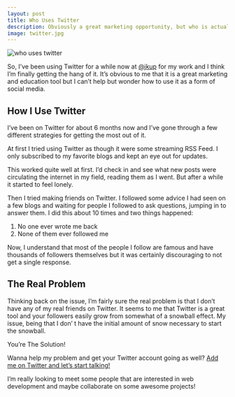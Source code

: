 ```yaml
---
layout: post
title: Who Uses Twitter
description: Obviously a great marketing opportunity, but who is actually on here?
image: twitter.jpg
---
```


<img src="{{ site.url }}/images/twitter.jpg" alt="who uses twitter" />

So, I’ve been using Twitter for a while now at <a href="http://twitter.com/jkup">@jkup</a> for my work and I think I’m finally getting the hang of it. It’s obvious to me that it is a great marketing and education tool but I can’t help but wonder how to use it as a form of social media.

## How I Use Twitter

I’ve been on Twitter for about 6 months now and I’ve gone through a few different strategies for getting the most out of it.

At first I tried using Twitter as though it were some streaming RSS Feed. I only subscribed to my favorite blogs and kept an eye out for updates.

This worked quite well at first. I’d check in and see what new posts were circulating the internet in my field, reading them as I went. But after a while it started to feel lonely.

Then I tried making friends on Twitter. I followed some advice I had seen on a few blogs and waiting for people I followed to ask questions, jumping in to answer them. I did this about 10 times and two things happened:

1. No one ever wrote me back
2. None of them ever followed me

Now, I understand that most of the people I follow are famous and have thousands of followers themselves but it was certainly discouraging to not get a single response.

## The Real Problem

Thinking back on the issue, I’m fairly sure the real problem is that I don’t have any of my real friends on Twitter. It seems to me that Twitter is a great tool and your followers easily grow from somewhat of a snowball effect. My issue, being that I don’ t have the initial amount of snow necessary to start the snowball.

You’re The Solution!

Wanna help my problem and get your Twitter account going as well? <a href="http://twitter.com/jkup">Add me on Twitter and let’s start talking!</a>

I’m really looking to meet some people that are interested in web development and maybe collaborate on some awesome projects!
